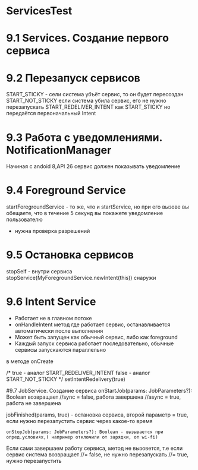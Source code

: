 # ServicesTest
# 9.1 Services. Создание первого сервиса
# 9.2 Перезапуск сервисов
START_STICKY - сели система убъёт сервис, то он будет пересоздан
START_NOT_STICKY если система убила сервис, его не нужно перезапускать
START_REDELIVER_INTENT как START_STICKY но передаётся первоначальный Intent
# 9.3 Работа с уведомлениями. NotificationManager
Начиная с andoid 8,API 26 сервис должен показывать уведомление
# 9.4 Foreground Service
startForegroundService - то же, что и startService, но при его вызове вы обещаете, что в течение 5 секунд вы покажете уведомление пользователю
<uses-permission android:name="android.permission.POST_NOTIFICATIONS" />
<uses-permission android:name="android.permission.FOREGROUND_SERVICE" />
+ нужна проверка разрешений

# 9.5 Остановка сервисов
stopSelf - внутри сервиса
stopService(MyForegroundService.newIntent(this)) снаружи

# 9.6 Intent Service
- Работает не в главном потоке
- onHandleIntent метод где работает сервис, 
останавливается автоматически после выполнения
- Может быть запущен как обычный сервис, либо как foreground
- Каждый запуск сервиса работает последовательно, обычные сервисы запускаются параллельно

в методе onCreate

 /*
        true - аналог START_REDELIVER_INTENT
		false - аналог START_NOT_STICKY
         */
 setIntentRedelivery(true)

#9.7 JobService. Создание сервиса
     onStartJob(params: JobParameters?): Boolean
возвращает //sync = false, работа завершена
           //async = true, работа не завершена

jobFinished(params, true) - остановка сервиса, второй параметр = true, если нужно перезапустить сервис через какое-то время

	onStopJob(params: JobParameters?): Boolean - вызывается при опред.условиях,( например отключили от зарядки, от wi-fi)
Если сами завершаем работу сервиса, метод не вызовется, т.е если сервис система
возвращает //= false, не нужно перезапускать
           //= true, нужно перезапустить